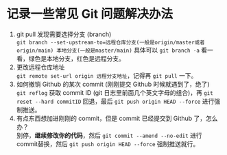 # 记录一些常见 Git 问题解决办法

1. git pull 发现需要选择分支 (branch)  
    `git branch --set-upstream-to=远程仓库分支(一般是origin/master或者origin/main) 本地分支(一般是master/main)` 具体可以 `git branch -a` 看一看，绿色是本地分支，红色是远程分支。
2. 更改远程仓库地址  
    `git remote set-url origin 远程分支地址`，记得再 `git pull` 一下。
3. 如何撤销 Github 的某次 commit (刚刚提交 Github 时候就遇到了，绝了)  
    `git reflog` 获取 commit ID (git 日志里前面几个英文字母的组合)，再 `git reset --hard commitID` 回退，最后 `git push origin HEAD --force` 进行强制推送。
4. 有点东西想加进刚刚的 commit，但是 commit 已经提交到 Github 了，怎么办？ <br>
    别停，**继续修改你的代码**，然后 `git commit --amend --no-edit` 进行commit替换，然后 `git push origin HEAD --force` 强制推送就行。